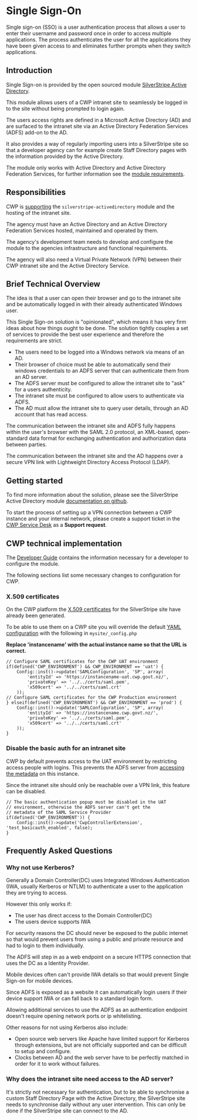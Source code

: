 # Single Sign-On

Single sign-on (SSO) is a user authentication process that allows a
user to enter their username and password once in order to access
multiple applications. The process authenticates the user for all
the applications they have been given access to and eliminates
further prompts when they switch applications.

## Introduction

Single Sign-on is provided by the open sourced
module [SilverStripe Active Directory](https://github.com/silverstripe/silverstripe-activedirectory).

This module allows users of a CWP intranet site to seamlessly be
logged in to the site without being prompted to login again.

The users access rights are defined in a Microsoft Active Directory
(AD) and are surfaced to the intranet site via an Active Directory
Federation Services (ADFS) add-on to the AD.

It also provides a way of regularly importing users into a
SilverStripe site so that a developer agency can for example create
Staff Directory pages with the information provided by the Active
Directory.

The module only works with Active Directory and Active Directory
Federation Services, for further information see the [module requirements](https://github.com/silverstripe/silverstripe-activedirectory#requirements).

## Responsibilities

CWP is [supporting](https://www.cwp.govt.nz/features/technical-information-about-the-platform/#SupportedCode)
the `silverstripe-activedirectory` module and the hosting of the
intranet site.

The agency must have an Active Directory and an Active Directory
Federation Services hosted, maintained and operated by
them.

The agency's development team needs to develop and configure the
module to the agencies infrastructure and functional requirements.

The agency will also need a Virtual Private Network (VPN) between
their CWP intranet site and the Active Directory Service.

## Brief Technical Overview

The idea is that a user can open their browser and go to the
intranet site and be automatically logged in with their already
authenticated Windows user.

This Single Sign-on solution is "opinionated", which means it has
very firm ideas about how things ought to be done. The solution
tightly couples a set of services to provide the best user
experience and therefore the requirements are strict.

- The users need to be logged into a Windows network via means of an AD.
- Their browser of choice must be able to automatically send their
  windows credentials to an ADFS server that can authenticate them
  from an AD server.
- The ADFS server must be configured to allow the intranet site to
  "ask" for a users authenticity.
- The intranet site must be configured to allow users to
  authenticate via ADFS.
- The AD must allow the intranet site to query user details,
  through an AD account that has read access.

The communication between the intranet site and ADFS fully happens
within the user's browser with the SAML 2.0 protocol, an XML-based,
open-standard data format for exchanging authentication and
authorization data between parties.

The communication between the intranet site and the AD happens over
a secure VPN link with Lightweight Directory Access Protocol
(LDAP).

## Getting started

To find more information about the solution, please see the
SilverStripe Active Directory module [documentation on github](https://github.com/silverstripe/silverstripe-activedirectory/blob/master/README.md#overview).

To start the process of setting up a VPN connection between a CWP
instance and your internal network, please create a support ticket
in the [CWP Service Desk](https://www.cwp.govt.nz/service-desk/new-request/) as a **Support request**.

## CWP technical implementation

The [Developer Guide](https://github.com/silverstripe/silverstripe-activedirectory/blob/master/docs/en/developer.md) contains the information necessary for a developer to configure the module.

The following sections list some necessary changes to configuration for CWP.

### X.509 certificates

On the CWP platform the [X.509 certificates](https://github.com/silverstripe/silverstripe-activedirectory/blob/master/docs/en/developer.md#make-x509-certificates-available) 
for the SilverStripe site have already been generated.

To be able to use them on a CWP site you will override the default
[YAML configuration](https://github.com/silverstripe/silverstripe-activedirectory/blob/master/docs/en/developer.md#yaml-configuration)
with the following in `mysite/_config.php`

**Replace 'instancename' with the actual instance name so that the URL is correct.**

	// Configure SAML certificates for the CWP UAT environment
	if(defined('CWP_ENVIRONMENT') && CWP_ENVIRONMENT == 'uat') {
	    Config::inst()->update('SAMLConfiguration', 'SP', array(
	        'entityId' => 'https://instancename-uat.cwp.govt.nz/',
	        'privateKey' => '../../certs/saml.pem',
	        'x509cert' => '../../certs/saml.crt'
	    ));
	// Configure SAML certificates for the CWP Production environment
	} elseif(defined('CWP_ENVIRONMENT') && CWP_ENVIRONMENT == 'prod') {
	    Config::inst()->update('SAMLConfiguration', 'SP', array(
	        'entityId' => 'https://instancename.cwp.govt.nz/',
	        'privateKey' => '../../certs/saml.pem',
	        'x509cert' => '../../certs/saml.crt'
	    ));
	}
	
### Disable the basic auth for an intranet site

CWP by default prevents access to the UAT environment by
restricting access people with logins. This prevents the ADFS
server from [accessing the metadata](https://github.com/silverstripe/silverstripe-activedirectory/blob/master/docs/en/adfs.md#select-data-source) on this instance.

Since the intranet site should only be reachable over a VPN link,
this feature can be disabled.

	// The basic authentication popup must be disabled in the UAT
	// environment, otherwise the ADFS server can't get the
	// metadata of the SAML Service Provider
	if(defined('CWP_ENVIRONMENT')) {
	    Config::inst()->update('CwpControllerExtension', 'test_basicauth_enabled', false);
	}

## Frequently Asked Questions

### Why not use Kerberos?

Generally a Domain Controller(DC) uses Integrated Windows
Authentication (IWA, usually Kerberos or NTLM) to authenticate a
user to the application they are trying to access.

However this only works if:

 - The user has direct access to the Domain Controller(DC)
 - The users device supports IWA

For security reasons the DC should never be exposed to the public
internet so that would prevent users from using a public and
private resource and had to login to them individually.

The ADFS will step in as a web endpoint on a secure HTTPS
connection that uses the DC as a Identity Provider.

Mobile devices often can't provide IWA details so that would
prevent Single Sign-on for mobile devices.

Since ADFS is exposed as a website it can automatically login users
if their device support IWA or can fall back to a standard login
form.

Allowing additional services to use the ADFS as an authentication
endpoint doesn't require opening network ports or ip whitelisting.

Other reasons for not using Kerberos also include:

 - Open source web servers like Apache have limited support for Kerberos
   through extensions, but are not officially supported and can
   be difficult to setup and configure.
 - Clocks between AD and the web server have to be perfectly matched
   in order for it to work without failures.

### Why does the intranet site need access to the AD server?

It's strictly not necessary for authentication, but to be able to
synchronise a custom Staff Directory Page with the Active
Directory, the SilverStripe site needs to synchronise daily without
any user intervention. This can only be done if the SilverStripe
site can connect to the AD.
